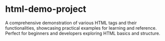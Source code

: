 # html-demo-project
A comprehensive demonstration of various HTML tags and their functionalities, showcasing practical examples for learning and reference. Perfect for beginners and developers exploring HTML basics and structure.

